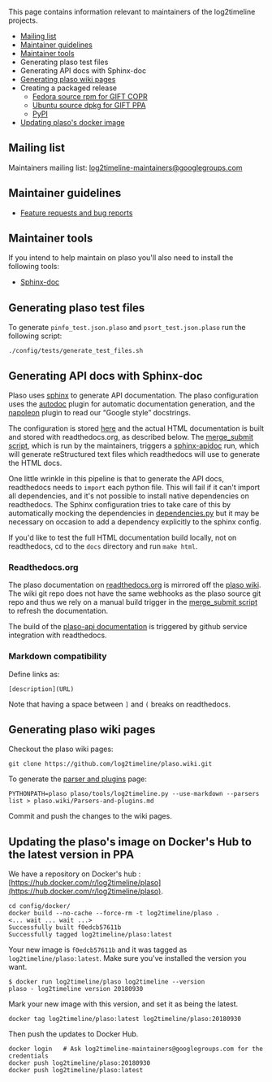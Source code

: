 This page contains information relevant to maintainers of the log2timeline projects.

* [Mailing list](https://github.com/log2timeline/l2tdocs/blob/master/process/Maintainers%20guide.md#mailing-list)
* [Maintainer guidelines](https://github.com/log2timeline/l2tdocs/blob/master/process/Maintainers%20guide.md#maintainer-guidelines)
* [Maintainer tools](https://github.com/log2timeline/l2tdocs/blob/master/process/Maintainers%20guide.md#maintainer-tools)
* Generating plaso test files
* Generating API docs with Sphinx-doc
* [Generating plaso wiki pages](https://github.com/log2timeline/l2tdocs/blob/master/process/Maintainers%20guide.md#generating-plaso-wiki-pages)
* Creating a packaged release
  * [Fedora source rpm for GIFT COPR](https://github.com/log2timeline/l2tdocs/blob/master/process/GIFT%20COPR.md)
  * [Ubuntu source dpkg for GIFT PPA](https://github.com/log2timeline/l2tdocs/blob/master/process/GIFT%20PPA.md)
  * [PyPI](https://github.com/log2timeline/l2tdocs/blob/master/process/PyPI.md)
* [Updating plaso's docker image](https://github.com/log2timeline/l2tdocs/blob/master/process/Maintainers%20guide.md#updating-the-plasos-image-on-dockers-hub-to-the-latest-version-in-ppa)

## Mailing list

Maintainers mailing list: log2timeline-maintainers@googlegroups.com

## Maintainer guidelines

* [Feature requests and bug reports](https://github.com/log2timeline/plaso/wiki/Feature-requests-and-bug-reports)

## Maintainer tools

If you intend to help maintain on plaso you'll also need to install the following tools:

* [Sphinx-doc](https://github.com/log2timeline/l2tdocs/blob/master/process/Installing%20sphinx-doc.md)

## Generating plaso test files

To generate `pinfo_test.json.plaso` and `psort_test.json.plaso` run the following script:
```
./config/tests/generate_test_files.sh
```

## Generating API docs with Sphinx-doc

Plaso uses [sphinx](http://sphinx-doc.org/) to generate API documentation. The plaso configuration uses the [autodoc](http://sphinx-doc.org/ext/autodoc.html) plugin for automatic documentation generation, and the [napoleon](http://sphinxcontrib-napoleon.readthedocs.org/en/latest/sphinxcontrib.napoleon.html) plugin to read our “Google style” docstrings. 

The configuration is stored [here](https://github.com/log2timeline/plaso/blob/master/docs/conf.py) and the actual HTML documentation is built and stored with readthedocs.org, as described below.
The [merge_submit script](https://github.com/log2timeline/plaso/blob/master/utils/merge_submit.sh), which is run by the maintainers, triggers a [sphinx-apidoc](http://sphinx-doc.org/man/sphinx-apidoc.html) run, which will generate reStructured text files which readthedocs will use to generate the HTML docs. 

One little wrinkle in this pipeline is that to generate the API docs, readthedocs needs to `import` each python file. This will fail if it can't import all dependencies, and it's not possible to install native dependencies on readthedocs. The Sphinx configuration tries to take care of this by automatically mocking the dependencies in [dependencies.py](https://github.com/log2timeline/plaso/blob/master/plaso/dependencies.py) but it may be necessary on occasion to add a dependency explicitly to the sphinx config.

If you'd like to test the full HTML documentation build locally, not on readthedocs, cd to the ```docs``` directory and run ```make html```.

### Readthedocs.org

The plaso documentation on [readthedocs.org](https://readthedocs.org/projects/plaso/) is mirrored off the [plaso wiki](https://github.com/log2timeline/plaso/wiki). The wiki git repo does not have the same webhooks as the plaso source git repo and thus we rely on a manual build trigger in the [merge_submit script](https://github.com/log2timeline/plaso/blob/master/utils/merge_submit.sh) to refresh the documentation.

The build of the [plaso-api documentation](https://readthedocs.org/projects/plaso-api/) is triggered by github service integration with readthedocs.

### Markdown compatibility

Define links as:
```
[description](URL)
```
Note that having a space between `]` and `(` breaks on readthedocs.

## Generating plaso wiki pages

Checkout the plaso wiki pages:
```
git clone https://github.com/log2timeline/plaso.wiki.git
```

To generate the [parser and plugins](https://github.com/log2timeline/plaso/wiki/Parsers-and-plugins) page:
```
PYTHONPATH=plaso plaso/tools/log2timeline.py --use-markdown --parsers list > plaso.wiki/Parsers-and-plugins.md
```

Commit and push the changes to the wiki pages.

## Updating the plaso's image on Docker's Hub to the latest version in PPA

We have a repository on Docker's hub : [https://hub.docker.com/r/log2timeline/plaso](https://hub.docker.com/r/log2timeline/plaso).

```
cd config/docker/
docker build --no-cache --force-rm -t log2timeline/plaso .
<... wait ... wait ...>
Successfully built f0edcb57611b
Successfully tagged log2timeline/plaso:latest
```
Your new image is `f0edcb57611b` and it was tagged as `log2timeline/plaso:latest`. Make sure you've installed the version you want.
```
$ docker run log2timeline/plaso log2timeline --version
plaso - log2timeline version 20180930
```
Mark your new image with this version, and set it as being the latest.
```
docker tag log2timeline/plaso:latest log2timeline/plaso:20180930
```
Then push the updates to Docker Hub.
```
docker login   # Ask log2timeline-maintainers@googlegroups.com for the credentials
docker push log2timeline/plaso:20180930
docker push log2timeline/plaso:latest
```

